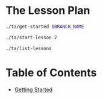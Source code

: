 # The Lesson Plan

```sh
./ta/get-started $BRANCH_NAME
```

```sh
./ta/start-lesson 2
```

```sh
./ta/list-lessons
```
# Table of Contents

* [Getting Started](./lesson-0.md)
